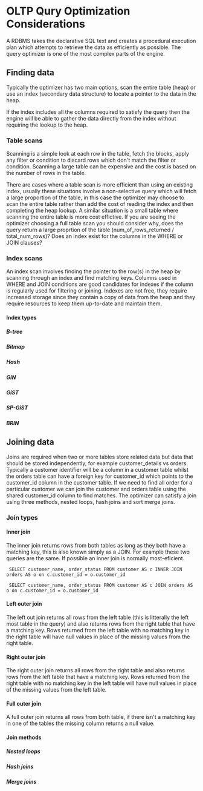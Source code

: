 # OLTP Qury Optimization Considerations

A RDBMS takes the declarative SQL text and creates a procedural execution plan which attempts to retrieve the data as efficiently as possible. The query optimizer is one of the most complex parts of the engine.

## Finding data
Typically the optimizer has two main options, scan the entire table (heap) or use an index (secondary data structure) to locate a pointer to the data in the heap.

If the index includes all the columns required to satisfy the query then the engine will be able to gather the data directly from the index without requiring the lookup to the heap.

### Table scans
Scanning is a simple look at each row in the table, fetch the blocks, apply any filter or condition to discard rows which don't match the filter or condition. Scanning a large table can be expensive and the cost is based on the number of rows in the table. 

There are cases where a table scan is more efficient than using an existing index, usually these situations involve a non-selective query which will fetch a large proportion of the table, in this case the optimizer may choose to scan the entire table rather than add the cost of reading the index and then completing the heap lookup. A similar situation is a small table where scanning the entire table is more cost effictive. If you are seeing the optimizer choosing a full table scan you should consider why, does the query return a large proprtion of the table (num_of_rows_returned / total_num_rows)? Does an index exist for the columns in the WHERE or JOIN clauses?

### Index scans
An index scan involves finding the pointer to the row(s) in the heap  by scanning through an index and find matching keys. Columns used in WHERE and JOIN conditions are good candidates for indexes if the column is regularly used for filtering or joining. Indexes are not free, they require increased storage since they contain a copy of data from the heap and they require resources to keep them up-to-date and maintain them. 

#### Index types

##### B-tree


##### Bitmap


##### Hash 


##### GIN

##### GiST

##### SP-GiST

##### BRIN

## Joining data
Joins are required when two or more tables store related data but data that should be stored independently, for example customer_details vs orders. Typically a customer identifier will be a column in a customer table whilst the orders table can have a foreign key for customer_id which points to the customer_id column in the customer table. If we need to find all order for a particular customer we can join the customer and orders table using the shared customer_id column to find matches. The optimizer can satisfy a join using three methods, nested loops, hash joins and sort merge joins.

### Join types

#### Inner join
The inner join returns rows from both tables as long as they both have a matching key, this is also known simply as a JOIN. For example these two queries are the same. If possible an inner join is normally most-eficient.

``` SELECT customer_name, order_status FROM customer AS c INNER JOIN orders AS o on c.customer_id = o.customer_id```

``` SELECT customer_name, order_status FROM customer AS c JOIN orders AS o on c.customer_id = o.customer_id``` 

#### Left outer join
The left out join returns all rows from the left table (this is litterally the left most table in the query) and also returns rows from the right table that have a matching key. Rows returned from the left table with no matching key in the right table will have null values in place of the missing values from the right table.

#### Right outer join
The right outer join returns all rows from the right table and also returns rows from the left table that have a matching key. Rows returned from the right table with no matching key in the left table will have null values in place of the missing values from the left table.

#### Full outer join
A full outer join returns all rows from both table, if there isn't a matching key in one of the tables the missing column returns a null value.

#### Join methods

##### Nested loops


##### Hash joins


##### Merge joins


